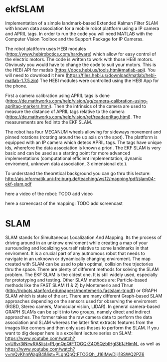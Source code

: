 # ekfSLAM
Implementation of a simple landmark-based Extended Kalman Filter SLAM with known data association for a mobile robot plattform using a IP camera and APRIL tags. In order to run the code you will need MATLAB with the Computer Vision Toolbox and the Support Package for IP Cameras.

The robot plattform uses HEBI modules (https://www.hebirobotics.com/hardware) which allow for easy control of the electric motors. The code is written to work with those HEBI motors. Obviously you would have to change the code to suit your motors.
This is the HEBI API for matlab (https://docs.hebi.us/tools.html#matlab-api). You will need to download it here (https://files.hebi.us/download/matlab/hebi-matlab-1.7.5.zip)
The HEBI modules were controlled using the HEBI App for the phone.

First a camera calibration using APRIL tags is done (https://de.mathworks.com/help/vision/ug/camera-calibration-using-apriltag-markers.html).
Then the intrinsics of the camera are used to measure the distance of APRIL tags relative to the camera (https://de.mathworks.com/help/vision/ref/readapriltag.html).
The measurements are fed into the EKF SLAM.

The robot has four MECANUM wheels allowing for sideways movement and pinned rotations (rotating around the up axis on the spot). The plattform is equipped with an IP camera which detecs APRIL tags. The tags have unique ids, wherefore the data association is known a priori. The EKF SLAM is very basic and can be used as a starting point for more advanced implementations (computational efficient implementation, dynamic enviroment, unknown data association, 3 dimensional etc.).

To understand the theoretical background you can go thru this lecture: http://ais.informatik.uni-freiburg.de/teaching/ws12/mapping/pdf/slam04-ekf-slam.pdf

here a video of the robot:
TODO add video

here a screencast of the mapping:
TODO add screencast

# SLAM
SLAM stands for *S*imultaneous *L*ocalization *A*nd *M*apping. Its the process of driving around in an unknow enviroment while creating a map of your surrounding and localizing yourself relative to some landmarks in that enviroment. It is a crucial part of any autnomous robot that needs to navigate in an unknown or dynamically changing enviroment. The map created with SLAM can be used to plan optimal, collision free trjectories thru the space. There are plenty of different methods for solving the SLAM problem. The EKF SLAM is the oldest one. It is still widely used, especially for prototyping and testing. Other SLAM methods are: Particle-based methods like the FAST SLAM (1 & 2) by Montemerlo and Thrun (http://robots.stanford.edu/papers/montemerlo.fastslam-tr.pdf) or GRAPH SLAM which is state of the art. There are many different Graph-based SLAM approaches depending on the sensors used for observing the enviroment (RGBD, Stereo camers, Monocular vision, LIDAR). In general camera-based GRAPH SLAMs can be split into two groups, namely direct and indirect approaches. The former takes the raw camera data to perform the data association and SLAM whereas the latter first extracts features from the images like corners and then only uses thoses to perform the SLAM. If you want to dig deeper here is a excellent lecture series on SLAM: https://www.youtube.com/watch?v=U6vr3iNrwRA&list=PLgnQpQtFTOGQrZ4O5QzbIHgl3b1JHimN_ as well as https://www.youtube.com/watch?v=mQvKhmWagB4&list=PLgnQpQtFTOGQh_J16IMwDlji18SWQ2PZ6
